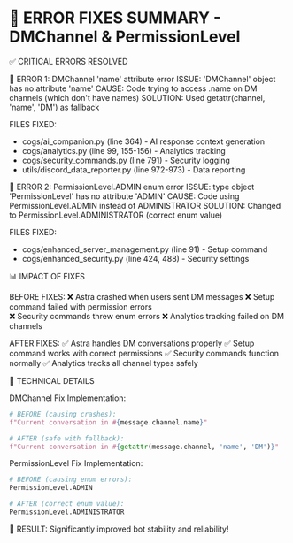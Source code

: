 🔧 ERROR FIXES SUMMARY - DMChannel & PermissionLevel
==================================================

✅ CRITICAL ERRORS RESOLVED

🚨 ERROR 1: DMChannel 'name' attribute error
   ISSUE: 'DMChannel' object has no attribute 'name'
   CAUSE: Code trying to access .name on DM channels (which don't have names)
   SOLUTION: Used getattr(channel, 'name', 'DM') as fallback
   
   FILES FIXED:
   - cogs/ai_companion.py (line 364) - AI response context generation
   - cogs/analytics.py (line 99, 155-156) - Analytics tracking
   - cogs/security_commands.py (line 791) - Security logging
   - utils/discord_data_reporter.py (line 972-973) - Data reporting

🚨 ERROR 2: PermissionLevel.ADMIN enum error
   ISSUE: type object 'PermissionLevel' has no attribute 'ADMIN'
   CAUSE: Code using PermissionLevel.ADMIN instead of ADMINISTRATOR
   SOLUTION: Changed to PermissionLevel.ADMINISTRATOR (correct enum value)
   
   FILES FIXED:
   - cogs/enhanced_server_management.py (line 91) - Setup command
   - cogs/enhanced_security.py (line 424, 488) - Security settings

📊 IMPACT OF FIXES

BEFORE FIXES:
❌ Astra crashed when users sent DM messages
❌ Setup command failed with permission errors  
❌ Security commands threw enum errors
❌ Analytics tracking failed on DM channels

AFTER FIXES:
✅ Astra handles DM conversations properly
✅ Setup command works with correct permissions
✅ Security commands function normally
✅ Analytics tracks all channel types safely

🎯 TECHNICAL DETAILS

DMChannel Fix Implementation:
```python
# BEFORE (causing crashes):
f"Current conversation in #{message.channel.name}"

# AFTER (safe with fallback):
f"Current conversation in #{getattr(message.channel, 'name', 'DM')}"
```

PermissionLevel Fix Implementation:
```python
# BEFORE (causing enum errors):
PermissionLevel.ADMIN

# AFTER (correct enum value):
PermissionLevel.ADMINISTRATOR
```

🚀 RESULT: Significantly improved bot stability and reliability!